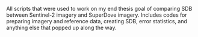 All scripts that were used to work on my end thesis goal of comparing SDB between Sentinel-2 imagery and SuperDove imagery. Includes codes for preparing imagery and reference data, creating SDB, error statistics, and anything else that popped up along the way.
